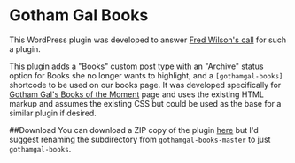 Gotham Gal Books
===============
This WordPress plugin was developed to answer [Fred Wilson's call](http://avc.com/2014/04/a-wordpress-plugin-for-a-books-list/) for such a plugin.

This plugin adds a "Books" custom post type with an "Archive" status option for Books she no longer wants to highlight, and a `[gothamgal-books]` shortcode to be used on our books page. It was developed specifically for [Gotham Gal's Books of the Moment](http://gothamgal.com/books-of-the-moment/) page and uses the existing HTML markup and assumes the existing CSS but could be used as the base for a similar plugin if desired.

##Download
You can download a ZIP copy of the plugin [here](https://github.com/newclarity/gothamgal-books/archive/master.zip) but I'd suggest renaming the subdirectory from `gothamgal-books-master` to just `gothamgal-books`.